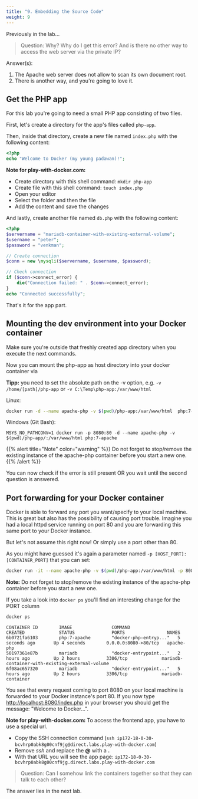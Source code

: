 ```yaml
---
title: "9. Embedding the Source Code"
weight: 9
---
```


Previously in the lab...

> Question: Why? Why do I get this error? And is there no other way to access the web server via the private IP?

Answer(s):

1. The Apache web server does not allow to scan its own document root.
2. There is another way, and you're going to love it.

## Get the PHP app

For this lab you're going to need a small PHP app consisting of two files.

First, let's create a directory for the app's files called `php-app`.

Then, inside that directory, create a new file named `index.php` with the following content:

```php
<?php
echo "Welcome to Docker (my young padawan)!";
```

**Note for play-with-docker.com:**

* Create directory with this shell command: `mkdir php-app`
* Create file with this shell command: `touch index.php`
* Open your editor
* Select the folder and then the file
* Add the content and save the changes

And lastly, create another file named `db.php` with the following content:

```php
<?php
$servername = "mariadb-container-with-existing-external-volume";
$username = "peter";
$password = "venkman";

// Create connection
$conn = new \mysqli($servername, $username, $password);

// Check connection
if ($conn->connect_error) {
    die("Connection failed: " . $conn->connect_error);
}
echo "Connected successfully";
```

That's it for the app part.

## Mounting the dev environment into your Docker container

Make sure you're outside that freshly created app directory when you execute the next commands.

Now you can mount the php-app as host directory into your docker container via

**Tipp:** you need to set the absolute path on the -v option, e.g. `-v /home/[path]/php-app` or `-v C:\Temp\php-app:/var/www/html`

Linux:

```bash
docker run -d --name apache-php -v $(pwd)/php-app:/var/www/html  php:7-apache
```

Windows (Git Bash):

```
MSYS_NO_PATHCONV=1 docker run -p 8080:80 -d --name apache-php -v $(pwd)/php-app/:/var/www/html php:7-apache
```

{{% alert title="Note" color="warning" %}}
Do not forget to stop/remove the existing instance of the apache-php container before you start a new one.
{{% /alert %}}

You can now check if the error is still present OR you wait until the second question is answered.

## Port forwarding for your Docker container

Docker is able to forward any port you want/specify to your local machine. This is great but also has the possibility of causing port trouble.
Imagine you had a local httpd service running on port 80 and you are forwarding this same port to your Docker instance.

But let's not assume this right now! Or simply use a port other than 80.

As you might have guessed it's again a parameter named `-p [HOST_PORT]:[CONTAINER_PORT]` that you can set:

```bash
docker run -it --name apache-php -v $(pwd)/php-app:/var/www/html -p 8080:80 php:7-apache
```

**Note:** Do not forget to stop/remove the existing instance of the apache-php container before you start a new one.

If you take a look into `docker ps` you'll find an interesting change for the PORT column

```bash
docker ps
```

```
CONTAINER ID        IMAGE               COMMAND                  CREATED             STATUS              PORTS                NAMES
6b0721fa6103        php:7-apache        "docker-php-entryp..."   5 seconds ago       Up 4 seconds        0.0.0.0:8080->80/tcp   apache-php
50197361e87b        mariadb             "docker-entrypoint..."   2 hours ago         Up 2 hours          3306/tcp             mariadb-container-with-existing-external-volume
6f08ac657320        mariadb             "docker-entrypoint..."   5 hours ago         Up 2 hours          3306/tcp             mariadb-container
```

You see that every request coming to port 8080 on your local machine is forwarded to your Docker instance's port 80.
If you now type <http://localhost:8080/index.php> in your browser you should get the message: "Welcome to Docker...".

**Note for play-with-docker.com:** To access the frontend app, you have to use a special url.

* Copy the SSH connection command (`ssh ip172-18-0-30-bcvhrp0abk8g00cnf9jg@direct.labs.play-with-docker.com`)
* Remove *ssh* and replace the **@** with a **.**
* With that URL you will see the app page: `ip172-18-0-30-bcvhrp0abk8g00cnf9jg.direct.labs.play-with-docker.com`

> Question: Can I somehow link the containers together so that they can talk to each other?

The answer lies in the next lab.